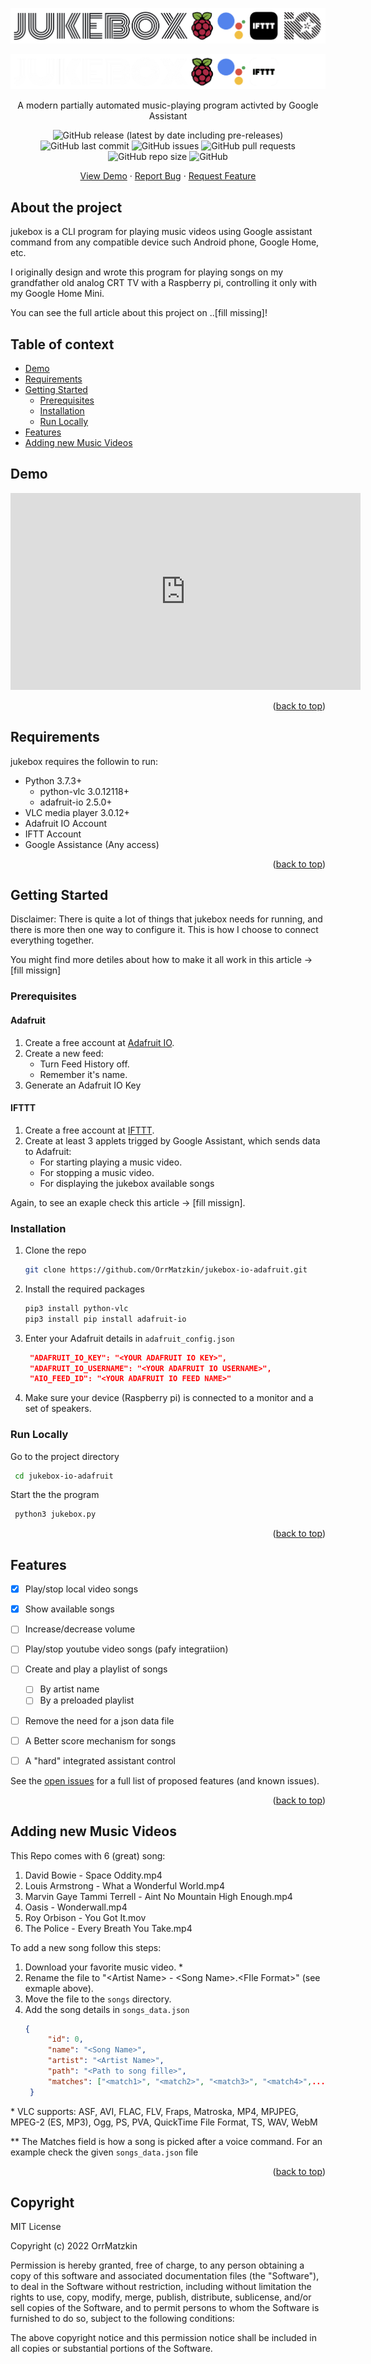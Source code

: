 <!-- PROJECT LOGO (light) -->
![GitHub-Mark-Light](https://github.com/OrrMatzkin/jukebox-io-adafruit/blob/main/readme_assets/jukebox-title-trans-white.png?raw=true#gh-light-mode-only)

![GitHub-Mark-Dark](https://github.com/OrrMatzkin/jukebox-io-adafruit/blob/main/readme_assets/jukebox-title-trans-black.png?raw=true#gh-dark-mode-only)


<div align="center">
<div align="center">

  <p align="center">
    A modern partially automated music-playing program
    activted by Google Assistant </p>
</div>

![GitHub release (latest by date including pre-releases)](https://img.shields.io/github/v/release/navendu-pottekkat/awesome-readme?include_prereleases)
![GitHub last commit](https://img.shields.io/github/last-commit/orrmatzkin/jukebox-io-adafruit?color=orange)
![GitHub issues](https://img.shields.io/github/issues/orrMatzkin/jukebox-io-adafruit?color=yellow)
![GitHub pull requests](https://img.shields.io/github/issues-pr/orrmatzkin/jukebox-io-adafruit?color=yellow)
![GitHub repo size](https://img.shields.io/github/repo-size/orrmatzkin/jukebox-io-adafruit)
![GitHub](https://img.shields.io/github/license/orrMatzkin/jukebox-io-adafruit)

<a href="https://www.youtube.com/watch?v=LN7XRFX31c0">View Demo</a> ·
    <a href="https://github.com/OrrMatzkin/jukebox-io-adafruit/issues">Report Bug</a> ·
    <a href="https://github.com/OrrMatzkin/jukebox-io-adafruit/issues">Request Feature</a>
</div>

## About the project


jukebox is a CLI program for playing music videos using Google assistant command from any compatible device such Android phone, Google Home, etc.

I originally design and wrote this program for playing songs on my grandfather old analog CRT TV with a Raspberry pi, controlling it only with my Google Home Mini.

You can see the full article about this project on ..[fill missing]! 

## Table of context
- [Demo](#demo)
- [Requirements](#requirements)
- [Getting Started](#getting-started)
    - [Prerequisites](#prerequisites)
    - [Installation](#installation)
    - [Run Locally](#run-locally)   
- [Features](#features)        
- [Adding new Music Videos](#adding-new-music-videos)    
       

## Demo
 <iframe width="560" height="315"
src="https://www.youtube.com/watch?v=LN7XRFX31c0" 
frameborder="0" 
allow="accelerometer; autoplay; encrypted-media; gyroscope; picture-in-picture" 
allowfullscreen></iframe>

<p align="right">(<a href="#about-the-project">back to top</a>)</p>


## Requirements

jukebox requires the followin to run:

- Python 3.7.3+
  - python-vlc 3.0.12118+
  - adafruit-io 2.5.0+
- VLC media player 3.0.12+
- Adafruit IO Account 
- IFTT Account
- Google Assistance (Any access)

<p align="right">(<a href="#about-the-project">back to top</a>)</p>

## Getting Started

Disclaimer: There is quite a lot of things that jukebox needs for running, and there is more then one way to configure it. This is how I choose to connect everything together. 

You might find more detiles about how to make it all work in this article -> [fill missign]


### Prerequisites

#### Adafruit 

1. Create a free account at [Adafruit IO](https://accounts.adafruit.com/users/sign_in).
2. Create a new feed:
    - Turn Feed History off.
    - Remember it's name.
3. Generate an Adafruit IO Key   

#### IFTTT

1. Create a free account at [IFTTT](https://ifttt.com).
2. Create at least 3 applets trigged by Google Assistant, which sends data to Adafruit:
    - For starting playing a music video.
    - For stopping a music video.
    - For displaying the jukebox available songs

Again, to see an exaple check this article -> [fill missign].


### Installation

1. Clone the repo
   ```bash
   git clone https://github.com/OrrMatzkin/jukebox-io-adafruit.git
   ```
2. Install the required packages
   ```bash
   pip3 install python-vlc
   pip3 install pip install adafruit-io
   ```
3. Enter your Adafruit details in `adafruit_config.json`
   ```json
    "ADAFRUIT_IO_KEY": "<YOUR ADAFRUIT IO KEY>",
    "ADAFRUIT_IO_USERNAME": "<YOUR ADAFRUIT IO USERNAME>",
    "AIO_FEED_ID": "<YOUR ADAFRUIT IO FEED NAME>" 
   ```
4. Make sure your device (Raspberry pi) is connected to a monitor and a set of speakers.


### Run Locally

Go to the project directory

```bash
 cd jukebox-io-adafruit
```

Start the the program

```bash
 python3 jukebox.py
```

<p align="right">(<a href="#about-the-project">back to top</a>)</p>

## Features

- [x] Play/stop local video songs
- [x] Show available songs
- [ ] Increase/decrease volume
- [ ] Play/stop youtube video songs (pafy integratiion)
- [ ] Create and play a playlist of songs
  - [ ] By artist name
  - [ ] By a preloaded playlist 
- [ ] Remove the need for a json data file
- [ ] A Better score mechanism for songs
- [ ] A "hard" integrated assistant control


See the [open issues](https://github.com/othneildrew/Best-README-Template/issues) for a full list of proposed features (and known issues).

<p align="right">(<a href="#about-the-project">back to top</a>)</p>

## Adding new Music Videos

This Repo comes with 6 (great) song:

1. David Bowie - Space Oddity.mp4
2. Louis Armstrong - What a Wonderful World.mp4
3. Marvin Gaye Tammi Terrell - Aint No Mountain High Enough.mp4
4. Oasis - Wonderwall.mp4
5. Roy Orbison - You Got It.mov
6. The Police - Every Breath You Take.mp4

To add a new song follow this steps:

1. Download your favorite music video. *
2. Rename the file to "\<Artist Name\> - \<Song Name\>.\<FIle Format\>" (see exmaple above).
4. Move the file to the `songs` directory.
3. Add the song details in `songs_data.json`
   ```json
   {
        "id": 0,
        "name": "<Song Name>",
        "artist": "<Artist Name>",
        "path": "<Path to song fille>",
        "matches": ["<match1>", "<match2>", "<match3>", "<match4>",...]
    }
   ```

\* VLC supports: ASF, AVI, FLAC, FLV, Fraps, Matroska, MP4, MPJPEG, MPEG-2 (ES, MP3), Ogg, PS, PVA, QuickTime File Format, TS, WAV, WebM

\*\* The Matches field is how a song is picked after a voice command. For an example check the given `songs_data.json` file

<p align="right">(<a href="#about-the-project">back to top</a>)</p>

## Copyright

MIT License

Copyright (c) 2022 OrrMatzkin

Permission is hereby granted, free of charge, to any person obtaining a copy
of this software and associated documentation files (the "Software"), to deal
in the Software without restriction, including without limitation the rights
to use, copy, modify, merge, publish, distribute, sublicense, and/or sell
copies of the Software, and to permit persons to whom the Software is
furnished to do so, subject to the following conditions:

The above copyright notice and this permission notice shall be included in all
copies or substantial portions of the Software.
